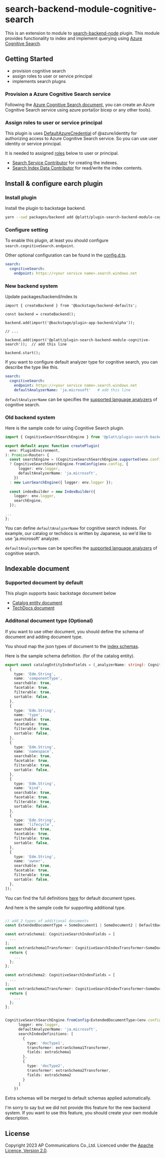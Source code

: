 # search-backend-module-cognitive-search

This is an extension to module to [search-backend-node](https://github.com/backstage/backstage/tree/master/plugins/search-backend-node) plugin.
This module provides functionality to index and implement querying using [Azure Cognitive Search](https://learn.microsoft.com/en-us/azure/search/).

## Getting Started

- provision cognitive search
- assign roles to user or service principal
- implements search plugns

### Provision a Azure Cognitive Search service

Following the [Azure Cognitive Search document](https://learn.microsoft.com/en-us/azure/search/search-what-is-azure-search), you can create an Azure Cognitive Search service using azure portal(or bicep or any other tools).

### Assign roles to user or service principal

This plugin is uses [DefaultAzureCredential](https://www.npmjs.com/package/@azure/identity) of @azure/identity for authorizing access to Azure Cognitive Search service. So you can use user identity or service principal.

It is needed to assigned [roles](https://learn.microsoft.com/en-us/azure/search/search-security-rbac?tabs=config-svc-portal%2Croles-portal%2Ctest-portal%2Ccustom-role-portal%2Cdisable-keys-portal#built-in-roles-used-in-search) below to user or principal.


- [Search Service Contributor](https://learn.microsoft.com/en-us/azure/role-based-access-control/built-in-roles#search-service-contributor) for creating the indexes.
- [Search Index Data Contributor](https://learn.microsoft.com/en-us/azure/role-based-access-control/built-in-roles#search-index-data-contributor) for read/write the index contents.

## Install & configure earch plugin

### Install plugin

Install the plugin to backstage backend.

```bash
yarn --cwd packages/backend add @platt/plugin-search-backend-module-cognitive-search

```

### Configure setting

To enable this plugin, at least you should configure `search.cognitiveSearch.endpoint`.

Other optional configuration can be found in the [config.d.ts](./config.d.ts). 

```yaml
search:
  cognitiveSearch:
    endpoint: https://<your service name>.search.windows.net

```

### New backend system

Update packages/backend/index.ts

```
import { createBackend } from '@backstage/backend-defaults';

const backend = createBackend();

backend.add(import('@backstage/plugin-app-backend/alpha'));

// ... 

backend.add(import('@platt/plugin-search-backend-module-cognitive-search'));  // add this line

backend.start();
```

If you want to configure default analyzer type for cognitive search, you can describe the type like this.

```yaml
search:
  cognitiveSearch:
    endpoint: https://<your service name>.search.windows.net
    defaultAnalyzerName: 'ja.microsoft'   # add this line

```

`defaultAnalyzerName` can be specifies the [supported language analyzers](https://learn.microsoft.com/en-us/azure/search/index-add-language-analyzers#supported-language-analyzers) of cognitive search.


### Old backend system

Here is the sample code for using Cognitive Search plugin.

```typescript
import { CognitiveSearchSearchEngine } from '@platt/plugin-search-backend-module-cognitive-search';

export default async function createPlugin(
  env: PluginEnvironment,
): Promise<Router> {
  const searchEngine = (CognitiveSearchSearchEngine.supported(env.config))
  ? CognitiveSearchSearchEngine.fromConfig(env.config, {
      logger: env.logger,
      defaultAnalyzerName: 'ja.microsoft',
    })
  : new LunrSearchEngine({ logger: env.logger });
  
  const indexBuilder = new IndexBuilder({
    logger: env.logger,
    searchEngine,
  });

...
};
```

You can define `defaultAnalyzerName` for cognitive search indexes.
For example, our catalog or techdocs is written by Japanese, so we'd like to use 
'ja.microsoft' analyzer.

`defaultAnalyzerName` can be specifies the [supported language analyzers](https://learn.microsoft.com/en-us/azure/search/index-add-language-analyzers#supported-language-analyzers) of cognitive search.


## Indexable document

### Supported document by default

This plugin supports basic backstage document below

- [Catalog entity document](https://github.com/backstage/backstage/blob/master/plugins/catalog-common/src/search/CatalogEntityDocument.ts)
- [TechDocs document](https://github.com/backstage/backstage/blob/master/plugins/techdocs-node/src/techdocsTypes.ts)

### Additonal document type (Optional)
If you want to use other document, you should define the schema of document and adding document type.

You shoud map the json types of document to the [index schemas](https://learn.microsoft.com/en-us/azure/search/search-what-is-an-index).


Here is the sample schema definition. (for of the catalog entity).

```typescript
export const catalogEntityIndexFields = (_analyzerName: string): CognitiveSearchIndexFields => ([
  {
    type: 'Edm.String',
    name: 'componentType',
    searchable: true,
    facetable: true,
    filterable: true,
    sortable: false,
  },
  {
    type: 'Edm.String',
    name: 'type',
    searchable: true,
    facetable: true,
    filterable: true,
    sortable: false,
  },
  {
    type: 'Edm.String',
    name: 'namespace',
    searchable: true,
    facetable: true,
    filterable: true,
    sortable: false,
  },
  {
    type: 'Edm.String',
    name: 'kind',
    searchable: true,
    facetable: true,
    filterable: true,
    sortable: false,
  },
  {
    type: 'Edm.String',
    name: 'lifecycle',
    searchable: true,
    facetable: true,
    filterable: true,
    sortable: false,
  },
  {
    type: 'Edm.String',
    name: 'owner',
    searchable: true,
    facetable: true,
    filterable: true,
    sortable: false,
  },
]);

```

You can find the full definitions [here](./src/client/defaultIndexFields.ts) for default document types.

And here is the sample code for supporting additional type.

```typescript

// add 2 types of additional documents
const ExtendedDocumentType = SomeDocument1 | SomeDocument2 | DefaultBackstageSearchDocuments;

const extraSchema1: CognitiveSearchIndexFields = [
  ...
];
const extranSchema1Transformer: CognitiveSearchIndexTransformer<SomeDocument1> = (data) => {
  return {
    ...
  };
};

const extraSchema2: CognitiveSearchIndexFields = [
  ...
];
const extranSchema1Transformer: CognitiveSearchIndexTransformer<SomeDocument2> = (data) => {
  return {
    ...
  };
};


CognitiveSearchSearchEngine.fromConfig<ExtendedDocumentType>(env.config, {
      logger: env.logger,
      defaultAnalyzerName: 'ja.microsoft',
      searchIndexDefinitions: [
        {
          type: 'docType1',
          transformer: extranSchema1Transformer,
          fields: extraSchema1
        },
        {
          type: 'docType2',
          transformer: extranSchema2Transformer,
          fields: extraSchema2
        }
      ]
    })
```

Extra schemas will be merged to default schemas applied automatically.

I'm sorry to say but we did not provide this feature for the new backend system.
If you want to use this feature, you should create your own module description.


## License

Copyright 2023 AP Communications Co.,Ltd. Licenced under the [Apache Licence, Version 2.0](../../LICENSE).
